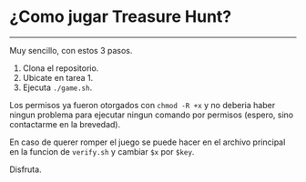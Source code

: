 # ¿Como jugar Treasure Hunt? 
---
Muy sencillo, con estos 3 pasos.
1) Clona el repositorio.
2) Ubicate en tarea 1.  
3) Ejecuta `./game.sh`.

Los permisos ya fueron otorgados con `chmod -R +x` y no deberia haber ningun problema para ejecutar ningun comando por permisos (espero, sino contactarme en la brevedad). 

En caso de querer romper el juego se puede hacer en el archivo principal en la funcion de `verify.sh` y cambiar `$x` por `$key`.

Disfruta.
